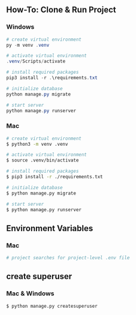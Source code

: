 ## How-To: Clone & Run Project

### Windows

```powershell
# create virtual environment
py -m venv .venv

# activate virtual environment
.venv/Scripts/activate

# install required packages
pip3 install -r .\requirements.txt

# initialize database 
python manage.py migrate

# start server
python manage.py runserver

```

### Mac

```bash
# create virtual environment
$ python3 -m venv .venv

# activate virtual environment
$ source .venv/bin/activate

# install required packages
$ pip3 install -r ./requirements.txt

# initialize database 
$ python manage.py migrate

# start server
$ python manage.py runserver

```
## Environment Variables

### Mac
```bash
# project searches for project-level .env file
```

## create superuser

### Mac & Windows
```bash
$ python manage.py createsuperuser
```